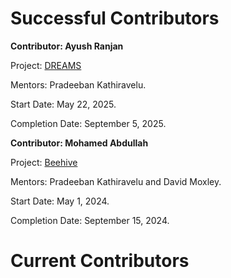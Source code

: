 # Successful Contributors

**Contributor: Ayush Ranjan**

Project: [DREAMS](https://github.com/KathiraveluLab/DREAMS) 

Mentors: Pradeeban Kathiravelu.

Start Date: May 22, 2025.

Completion Date: September 5, 2025.

**Contributor: Mohamed Abdullah**

Project: [Beehive](https://github.com/KathiraveluLab/Beehive) 

Mentors: Pradeeban Kathiravelu and David Moxley.

Start Date: May 1, 2024.

Completion Date: September 15, 2024.

# Current Contributors

